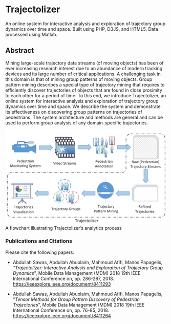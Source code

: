 # Trajectolizer
An online system for interactive analysis and exploration of trajectory group dynamics over time and space. Built using PHP, D3JS, and HTML5. Data processed using Matlab.

## Abstract
Mining large-scale trajectory data streams (of moving objects) has been of ever increasing research interest due to an abundance of modern tracking devices and its large number of critical applications. A challenging task in this domain is that of mining group patterns of moving objects. Group pattern mining describes a special type of trajectory mining that requires to efficiently discover trajectories of objects that are found in close proximity to each other for a period of time. To this end, we introduce Trajectolizer, an online system for interactive analysis and exploration of trajectory group dynamics over time and space. We describe the system and demonstrate its effectiveness on discovering group patterns on trajectories of pedestrians. The system architecture and methods are general and can be used to perform group analysis of any domain-specific trajectories.

![A flowchart illustrating Trajectolizer’s analytics process](Fig1.png)
A flowchart illustrating Trajectolizer’s analytics process



### Publications and Citations
Please cite the following papers:

- Abdullah Sawas, Abdullah Abuolaim, Mahmoud Afifi, Manos Papagelis, *"Trajectolizer: Interactive Analysis and Exploration of Trajectory Group Dynamics*", Mobile Data Management (MDM) 2018 19th IEEE International Conference on, pp. 286-287, 2018.
https://ieeexplore.ieee.org/document/8411293

- Abdullah Sawas, Abdullah Abuolaim, Mahmoud Afifi, Manos Papagelis, "*Tensor Methods for Group Pattern Discovery of Pedestrian Trajectories*", Mobile Data Management (MDM) 2018 19th IEEE International Conference on, pp. 76-85, 2018.
https://ieeexplore.ieee.org/document/8411264
